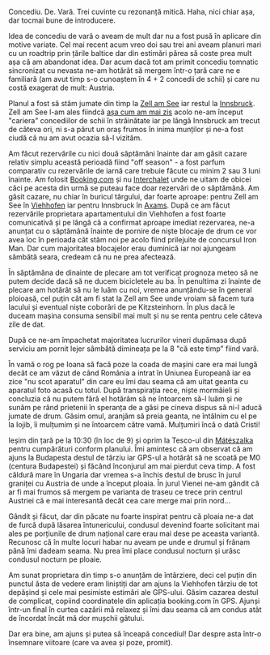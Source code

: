 Concediu. De. Vară. Trei cuvinte cu rezonanță mitică. Haha, nici chiar așa, dar tocmai bune de introducere.

Idea de concediu de vară o aveam de mult dar nu a fost pusă în aplicare din motive variate. Cel mai recent acum vreo doi sau trei ani aveam planuri mari cu un roadtrip prin țările baltice dar din estimări părea să coste prea mult așa că am abandonat idea. Dar acum dacă tot am primit concediu tomnatic sincronizat cu nevasta ne-am hotărât să mergem într-o țară care ne e familiară (am avut timp s-o cunoaștem în 4 + 2 concedii de schii) și care nu costă exagerat de mult: Austria.

Planul a fost să stăm jumate din timp la [Zell am See](http://wikitravel.org/en/Zell_am_See) iar restul la [Innsbruck](http://wikitravel.org/en/Innsbruck). Zell am See l-am ales fiindcă [așa cum am mai zis](http://www.rusiczki.net/2014/08/31/then-vs-now/) acolo ne-am început "cariera" concediilor de schii în străinătate iar pe lângă Innsbruck am trecut de câteva ori, ni s-a părut un oraș frumos în inima munților și ne-a fost ciudă că nu am avut ocazia să-l vizităm.

Am făcut rezervările cu nici două săptămâni înainte dar am găsit cazare relativ simplu această perioadă fiind "off season" - a fost parfum comparativ cu rezervările de iarnă care trebuie făcute cu minim 2 sau 3 luni înainte. Am folosit [Booking.com](http://www.booking.com) și nu [Interchalet](http://www.interchalet.co.uk/) unde ne uitam de obicei căci pe acesta din urmă se puteau face doar rezervări de o săptămână. Am găsit cazare, nu chiar în buricul târgului, dar foarte aproape: pentru Zell am See în [Viehhofen](https://goo.gl/maps/0lh0z) iar pentru Innsbruck în [Axams](https://goo.gl/maps/bJQ8X). După ce am făcut rezervările proprietara apartamentului din Viehhofen a fost foarte comunicativă și pe lângă că a confirmat aproape imediat rezervarea, ne-a anunțat cu o săptămână înainte de pornire de niște blocaje de drum ce vor avea loc în perioada cât stăm noi pe acolo fiind prilejuite de concursul Iron Man. Dar cum majoritatea blocajelor erau duminică iar noi ajungeam sămbătă seara, credeam că nu ne prea afectează.

În săptămâna de dinainte de plecare am tot verificat prognoza meteo să ne putem decide dacă să ne ducem bicicletele au ba. În penultima zi înainte de plecare am hotărât să nu le luăm cu noi, vremea anunțându-se în general ploioasă, cel puțin cât am fi stat la Zell am See unde vroiam să facem tura lacului și eventual niște coborâri de pe Kitzsteinhorn. În plus dacă le duceam mașina consuma sensibil mai mult și nu se renta pentru cele câteva zile de dat.

După ce ne-am împachetat majoritatea lucrurilor vineri dupămasa după serviciu am pornit lejer sâmbătă dimineața pe la 8 "că este timp" fiind vară.

În vamă o rog pe Ioana să facă poze la coada de mașini care era mai lungă decât ce am văzut de când România a intrat în Uniunea Europeană iar ea zice "nu scot aparatul" din care eu îmi dau seama că am uitat geanta cu aparatul foto acasă cu totul. După transpirația rece, niște mormăieli și concluzia că nu putem fără el hotărâm să ne întoarcem să-l luăm și ne sunăm pe rând prietenii în speranța de a găsi pe cineva dispus să ni-l aducă jumate de drum. Găsim omul, aranjăm să preia geanta, ne întâlnim cu el pe la Iojib, îi mulțumim și ne întoarcem către vamă. Mulțumiri încă o dată Cristi!

Ieșim din țară pe la 10:30 (în loc de 9) și oprim la Tesco-ul din [Mátészalka](http://ro.wikipedia.org/wiki/M%C3%A1t%C3%A9szalka) pentru cumpărături conform planului. Îmi amintesc că am observat că am ajuns la Budapesta destul de târziu iar GPS-ul a hotărât să ne scoată pe M0 (centura Budapestei) și făcând înconjurul am mai pierdut ceva timp. A fost căldură mare în Ungaria dar vremea s-a închis destul de brusc în jurul graniței cu Austria de unde a început ploaia. În jurul Vienei ne-am gândit că ar fi mai frumos să mergem pe varianta de traseu ce trece prin centrul Austriei că e mai interesantă decât cea care merge mai prin nord...

Gândit și făcut, dar din păcate nu foarte inspirat pentru că ploaia ne-a dat de furcă după lăsarea întunericului, condusul devenind foarte solicitant mai ales pe porțiunile de drum național care erau mai dese pe aceasta variantă. Recunosc că în multe locuri habar nu aveam pe unde e drumul și frânam până îmi dadeam seama. Nu prea îmi place condusul nocturn și urăsc condusul nocturn pe ploaie.

Am sunat proprietara din timp s-o anunțăm de întârziere, deci cel puțin din punctul ăsta de vedere eram liniștiți dar am ajuns la Viehhofen târziu de tot depășind și cele mai pesimiste estimări ale GPS-ului. Găsim cazarea destul de complicat, copiind coordinatele din aplicația booking.com în GPS. Ajunși într-un final în curtea cazării mă relaxez și îmi dau seama că am condus atât de încordat încât mă dor mușchii gâtului.

Dar era bine, am ajuns și putea să înceapă concediul! Dar despre asta într-o însemnare viitoare (care va avea și poze, promit).
